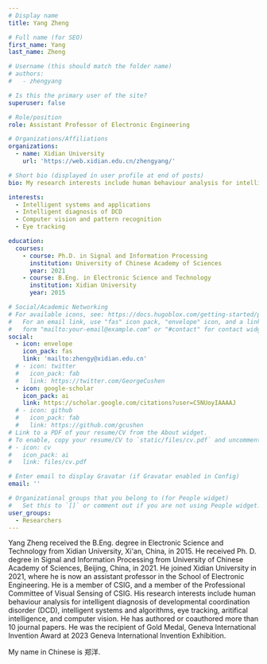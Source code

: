 ```yaml
---
# Display name
title: Yang Zheng

# Full name (for SEO)
first_name: Yang
last_name: Zheng

# Username (this should match the folder name)
# authors:
#   - zhengyang

# Is this the primary user of the site?
superuser: false

# Role/position
role: Assistant Professor of Electronic Engineering

# Organizations/Affiliations
organizations:
  - name: Xidian University
    url: 'https://web.xidian.edu.cn/zhengyang/'

# Short bio (displayed in user profile at end of posts)
bio: My research interests include human behaviour analysis for intelligent diagnosis of developmental coordination disorder, aritifical intelligence, and computer vision.

interests:
  - Intelligent systems and applications
  - Intelligent diagnosis of DCD
  - Computer vision and pattern recognition
  - Eye tracking

education:
  courses:
    - course: Ph.D. in Signal and Information Processing
      institution: University of Chinese Academy of Sciences
      year: 2021
    - course: B.Eng. in Electronic Science and Technology
      institution: Xidian University
      year: 2015

# Social/Academic Networking
# For available icons, see: https://docs.hugoblox.com/getting-started/page-builder/#icons
#   For an email link, use "fas" icon pack, "envelope" icon, and a link in the
#   form "mailto:your-email@example.com" or "#contact" for contact widget.
social:
  - icon: envelope
    icon_pack: fas
    link: 'mailto:zhengy@xidian.edu.cn'
  # - icon: twitter
  #   icon_pack: fab
  #   link: https://twitter.com/GeorgeCushen
  - icon: google-scholar
    icon_pack: ai
    link: https://scholar.google.com/citations?user=C5NUoyIAAAAJ
  # - icon: github
  #   icon_pack: fab
  #   link: https://github.com/gcushen
# Link to a PDF of your resume/CV from the About widget.
# To enable, copy your resume/CV to `static/files/cv.pdf` and uncomment the lines below.
# - icon: cv
#   icon_pack: ai
#   link: files/cv.pdf

# Enter email to display Gravatar (if Gravatar enabled in Config)
email: ''

# Organizational groups that you belong to (for People widget)
#   Set this to `[]` or comment out if you are not using People widget.
user_groups:
  - Researchers
---
```


Yang Zheng received the B.Eng. degree in Electronic Science and Technology from Xidian University, Xi'an, China, in 2015. He received Ph. D. degree in Signal and Information Processing from University of Chinese Academy of Sciences, Beijing, China, in 2021. He joined Xidian University in 2021, where he is now an assistant professor in the School of Electronic Engineering. He is a member of CSIG, and a member of the Professional Committee of Visual Sensing of CSIG. His research interests include human behaviour analysis for intelligent diagnosis of developmental coordination disorder (DCD), intelligent systems and algorithms, eye tracking, aritifical intelligence, and computer vision. He has authored or coauthored more than 10 journal papers. He was the recipient of Gold Medal, Geneva International Invention Award at 2023 Geneva International Invention Exhibition.

My name in Chinese is 郑洋.